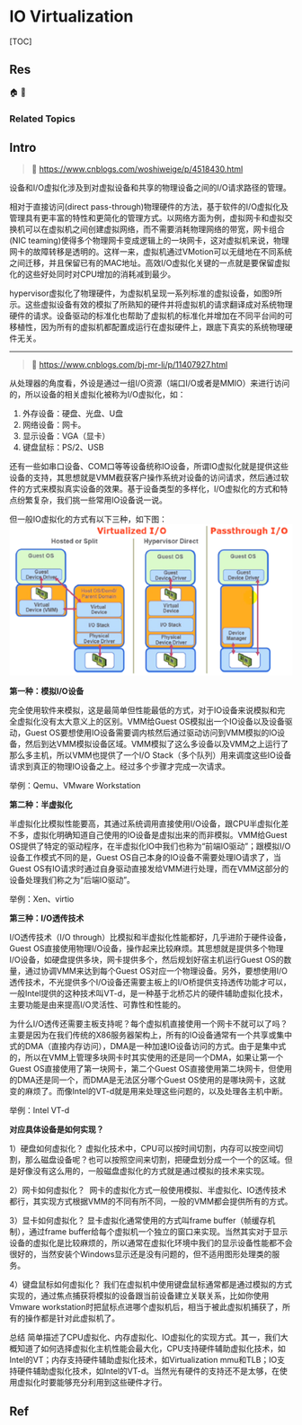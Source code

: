 # IO Virtualization

[TOC]



## Res
🏠 
🚧 


### Related Topics



## Intro
> 📎 https://www.cnblogs.com/woshiweige/p/4518430.html

设备和I/O虚拟化涉及到对虚拟设备和共享的物理设备之间的I/O请求路径的管理。

相对于直接访问(direct pass-through)物理硬件的方法，基于软件的I/O虚拟化及管理具有更丰富的特性和更简化的管理方式。以网络方面为例，虚拟网卡和虚拟交换机可以在虚拟机之间创建虚拟网络，而不需要消耗物理网络的带宽，网卡组合(NIC teaming)使得多个物理网卡变成逻辑上的一块网卡，这对虚拟机来说，物理网卡的故障转移是透明的。这样一来，虚拟机通过VMotion可以无缝地在不同系统之间迁移，并且保留已有的MAC地址。高效I/O虚拟化关键的一点就是要保留虚拟化的这些好处同时对CPU增加的消耗减到最少。

hypervisor虚拟化了物理硬件，为虚拟机呈现一系列标准的虚拟设备，如图9所示。这些虚拟设备有效的模拟了所熟知的硬件并将虚拟机的请求翻译成对系统物理硬件的请求。设备驱动的标准化也帮助了虚拟机的标准化并增加在不同平台间的可移植性，因为所有的虚拟机都配置成运行在虚拟硬件上，跟底下真实的系统物理硬件无关。


---
> 📎 https://www.cnblogs.com/bj-mr-li/p/11407927.html

从处理器的角度看，外设是通过一组I/O资源（端口I/O或者是MMIO）来进行访问的，所以设备的相关虚拟化被称为I/O虚拟化，如：
1. 外存设备：硬盘、光盘、U盘
2. 网络设备：网卡。
3. 显示设备：VGA（显卡）
4. 键盘鼠标：PS/2、USB

还有一些如串口设备、COM口等等设备统称IO设备，所谓IO虚拟化就是提供这些设备的支持，其思想就是VMM截获客户操作系统对设备的访问请求，然后通过软件的方式来模拟真实设备的效果。基于设备类型的多样化，I/O虚拟化的方式和特点纷繁复杂，我们挑一些常用IO设备说一说。

但一般IO虚拟化的方式有以下三种，如下图：
![](../../../../../Assets/Pics/Pasted%20image%2020240602124953.png)

**第一种：模拟I/O设备**

完全使用软件来模拟，这是最简单但性能最低的方式，对于IO设备来说模拟和完全虚拟化没有太大意义上的区别。VMM给Guest OS模拟出一个IO设备以及设备驱动，Guest OS要想使用IO设备需要调内核然后通过驱动访问到VMM模拟的IO设备，然后到达VMM模拟设备区域。VMM模拟了这么多设备以及VMM之上运行了那么多主机，所以VMM也提供了一个I/O Stack（多个队列）用来调度这些IO设备请求到真正的物理IO设备之上。经过多个步骤才完成一次请求。

举例：Qemu、VMware Workstation


**第二种：半虚拟化**

半虚拟化比模拟性能要高，其通过系统调用直接使用I/O设备，跟CPU半虚拟化差不多，虚拟化明确知道自己使用的IO设备是虚拟出来的而非模拟。VMM给Guest OS提供了特定的驱动程序，在半虚拟化IO中我们也称为“前端IO驱动”；跟模拟I/O设备工作模式不同的是，Guest OS自己本身的IO设备不需要处理IO请求了，当Guest OS有IO请求时通过自身驱动直接发给VMM进行处理，而在VMM这部分的设备处理我们称之为“后端IO驱动”。

举例：Xen、virtio


**第三种：I/O透传技术**

I/O透传技术（I/O through）比模拟和半虚拟化性能都好，几乎进阶于硬件设备，Guest OS直接使用物理I/O设备，操作起来比较麻烦。其思想就是提供多个物理I/O设备，如硬盘提供多块，网卡提供多个，然后规划好宿主机运行Guest OS的数量，通过协调VMM来达到每个Guest OS对应一个物理设备。另外，要想使用I/O透传技术，不光提供多个I/O设备还需要主板上的I/O桥提供支持透传功能才可以，一般Intel提供的这种技术叫VT-d，是一种基于北桥芯片的硬件辅助虚拟化技术，主要功能是由来提高I/O灵活性、可靠性和性能的。

为什么I/O透传还需要主板支持呢？每个虚拟机直接使用一个网卡不就可以了吗？主要是因为在我们传统的X86服务器架构上，所有的IO设备通常有一个共享或集中式的DMA（直接内存访问），DMA是一种加速IO设备访问的方式。由于是集中式的，所以在VMM上管理多块网卡时其实使用的还是同一个DMA，如果让第一个Guest OS直接使用了第一块网卡，第二个Guest OS直接使用第二块网卡，但使用的DMA还是同一个，而DMA是无法区分哪个Guest OS使用的是哪块网卡，这就变的麻烦了。而像Intel的VT-d就是用来处理这些问题的，以及处理各主机中断。

举例：Intel VT-d


**对应具体设备是如何实现？**

1）硬盘如何虚拟化？
虚拟化技术中，CPU可以按时间切割，内存可以按空间切割，那么磁盘设备呢？也可以按照空间来切割，把硬盘划分成一个一个的区域。但是好像没有这么用的，一般磁盘虚拟化的方式就是通过模拟的技术来实现。

2）网卡如何虚拟化？ 
网卡的虚拟化方式一般使用模拟、半虚拟化、IO透传技术都行，其实现方式根据VMM的不同有所不同，一般的VMM都会提供所有的方式。

3）显卡如何虚拟化？
显卡虚拟化通常使用的方式叫frame buffer（帧缓存机制），通过frame buffer给每个虚拟机一个独立的窗口来实现。当然其实对于显示设备的虚拟化是比较麻烦的，所以通常在虚拟化环境中我们的显示设备性能都不会很好的，当然安装个Windows显示还是没有问题的，但不适用图形处理类的服务。

4）键盘鼠标如何虚拟化？
我们在虚拟机中使用键盘鼠标通常都是通过模拟的方式实现的，通过焦点捕获将模拟的设备跟当前设备建立关联关系，比如你使用Vmware workstation时把鼠标点进哪个虚拟机后，相当于被此虚拟机捕获了，所有的操作都是针对此虚拟机了。

总结
简单描述了CPU虚拟化、内存虚拟化、IO虚拟化的实现方式。其一，我们大概知道了如何选择虚拟化主机性能会最大化，CPU支持硬件辅助虚拟化技术，如Intel的VT；内存支持硬件辅助虚拟化技术，如Virtualization mmu和TLB；IO支持硬件辅助虚拟化技术，如Intel的VT-d。当然光有硬件的支持还不是太够，在使用虚拟化时要能够充分利用到这些硬件才行。



## Ref
[虚拟化技术原理（CPU、内存、IO） | cnblog]: https://www.cnblogs.com/bj-mr-li/p/11407927.html

[理解全虚拟、半虚拟以及硬件辅助的虚拟化 | cnblog]: https://www.cnblogs.com/woshiweige/p/4518430.html

